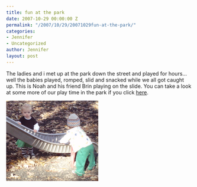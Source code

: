 ```yaml
---
title: fun at the park
date: 2007-10-29 00:00:00 Z
permalink: "/2007/10/29/20071029fun-at-the-park/"
categories:
- Jennifer
- Uncategorized
author: Jennifer
layout: post
---
```


The ladies and i met up at the park down the street and played for hours&#8230; well the babies played, romped, slid and snacked while we all got caught up. This is Noah and his friend Brin playing on the slide. You can take a look at some more of our play time in the park if you click [here](http://www.flickr.com/photos/jenniferandJennifers_photos/ "here").

<img id="image202" alt="pa250042_1.jpg" src="/assets/images/fun-at-the-park/1193687286000-missing.jpg" />
